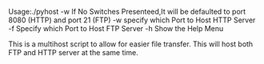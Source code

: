 Usage:./pyhost -w <specify port to host HTTP server>
If No Switches Presenteed,It will be defaulted to port 8080 (HTTP)  and port 21 (FTP)
        -w specify which Port to Host HTTP Server
        -f Specify which Port to Host FTP Server
        -h Show the Help Menu
                                  
This is a multihost script to allow for easier file transfer. 
This will host both FTP and HTTP server at the same time.
